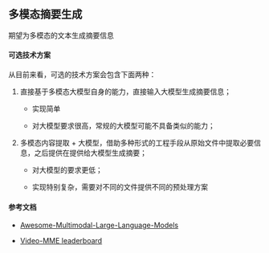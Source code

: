 ## 多模态摘要生成

期望为多模态的文本生成摘要信息

#### 可选技术方案

从目前来看，可选的技术方案会包含下面两种：

1. 直接基于多模态大模型自身的能力，直接输入大模型生成摘要信息；

   - 实现简单

   - 对大模型要求很高，常规的大模型可能不具备类似的能力；

2. 多模态内容提取 + 大模型，借助多种形式的工程手段从原始文件中提取必要信息，之后提供在提供给大模型生成摘要；

   - 对大模型的要求更低；

   - 实现特别复杂，需要对不同的文件提供不同的预处理方案


#### 参考文档

- [Awesome-Multimodal-Large-Language-Models](https://github.com/BradyFU/Awesome-Multimodal-Large-Language-Models/tree/Evaluation)

- [Video-MME leaderboard](https://video-mme.github.io/home_page.html#leaderboard)



